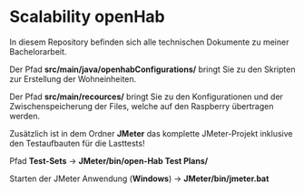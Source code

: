 # Scalability openHab

In diesem Repository befinden sich alle technischen Dokumente zu meiner Bachelorarbeit.

Der Pfad  **src/main/java/openhabConfigurations/** bringt Sie zu den Skripten zur Erstellung der Wohneinheiten.

Der Pfad **src/main/recources/** bringt Sie zu den Konfigurationen und der Zwischenspeicherung der Files, welche auf den Raspberry übertragen werden.

Zusätzlich ist in dem Ordner **JMeter** das komplette JMeter-Projekt inklusive den Testaufbauten für die Lasttests!

Pfad **Test-Sets** -> **JMeter/bin/open-Hab Test Plans/**

Starten der JMeter Anwendung (**Windows**) -> **JMeter/bin/jmeter.bat**